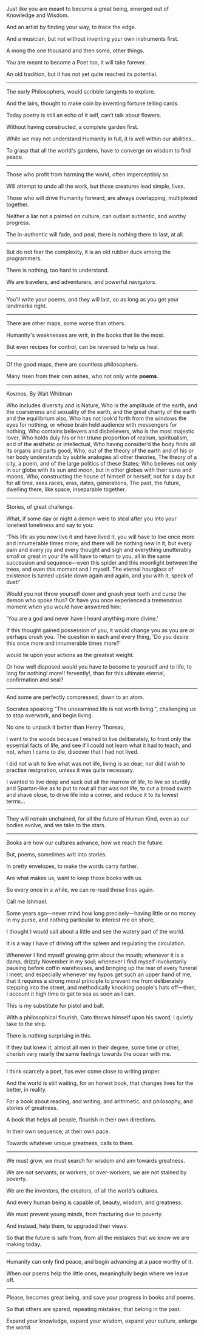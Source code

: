 Just like you are meant to become a great being,
emerged out of Knowledge and Wisdom.

And an artist by finding your way,
to trace the edge.

And a musician,
but not without inventing your own instruments first.

A mong the one thousand and then some,
other things.

You are meant to become a Poet too,
it will take forever.

An old tradition,
but it has not yet quite reached its potential.

---

The early Philosophers,
would scribble tangents to explore.

And the lairs,
thought to make coin by inventing fortune telling cards.

Today poetry is still an echo of it self,
can’t talk about flowers.

Without having constructed,
a complete garden first.

While we may not understand Humanity in full,
it is well within our abilities...

To grasp that all the world's gardens,
have to converge on wisdom to find peace.

---

Those who profit from harming the world,
often imperceptibly so.

Will attempt to undo all the work,
but those creatures  lead simple, lives.

Those who will drive Humanity forward,
are always overlapping, multiplexed together.

Neither a liar not a painted on culture,
can outlast authentic, and worthy progress.

The in-authentic will fade, and peal,
there is nothing there to last, at all.

---

But do not fear the complexity,
it is an old rubber duck among the programmers.

There is nothing,
too hard to understand.

We are travelers, and adventurers,
and powerful navigators.

---

You’ll write your poems, and they will last,
so as long as you get your landmarks right.

---

There are other maps,
some worse than others.

Humanity's weaknesses are writ,
in the books that lie the most.

But even recipes for control,
can be reversed to help us heal.

---

Of the good maps,
there are countless philosophers.

Many risen from their own ashes,
who not only write __poems__.

---

Kosmos,
By Walt Whitman

Who includes diversity and is Nature,
Who is the amplitude of the earth, and the coarseness and sexuality of the earth, and the great charity of the earth and the equilibrium also,
Who has not look’d forth from the windows the eyes for nothing, or whose brain held audience with messengers for nothing,
Who contains believers and disbelievers, who is the most majestic lover,
Who holds duly his or her triune proportion of realism, spiritualism, and of the æsthetic or intellectual,
Who having consider’d the body finds all its organs and parts good,
Who, out of the theory of the earth and of his or her body understands by subtle analogies all other theories,
The theory of a city, a poem, and of the large politics of these States;
Who believes not only in our globe with its sun and moon, but in other globes with their suns and moons,
Who, constructing the house of himself or herself, not for a day but for all time, sees races, eras, dates, generations,
The past, the future, dwelling there, like space, inseparable together.

---

Stories,
of great challenge.

What, if some day or night a demon were to steal after you into your loneliest loneliness and say to you:

'This life as you now live it and have lived it,
you will have to live once more and innumerable times more;
and there will be nothing new in it,
but every pain and every joy and every thought and sigh and everything unutterably small or great in your life will have to return to you,
all in the same succession and sequence—even this spider and this moonlight between the trees,
and even this moment and I myself.
The eternal hourglass of existence is turned upside down again and again, and you with it, speck of dust!'

Would you not throw yourself down and gnash your teeth and curse the demon who spoke thus? Or have you once experienced a tremendous moment when you would have answered him:

'You are a god and never have I heard anything more divine.'

If this thought gained possession of you,
it would change you as you are or perhaps crush you.
The question in each and every thing, 'Do you desire this once more and innumerable times more?'

would lie upon your actions as the greatest weight.

Or how well disposed would you have to become to yourself and to life, to long for nothing! more!! fervently!, than for this ultimate eternal, confirmation and seal?

---

And some are perfectly compressed,
down to an atom.

Socrates speaking "The unexamined life is not worth living.",
challenging us to stop overwork, and begin living.

No one to unpack it better than Henry Thoreau,

I went to the woods because I wished to live deliberately,
to front only the essential facts of life,
and see if I could not learn what it had to teach, and not,
when I came to die,
discover that I had not lived.

I did not wish to live what was not life, living is so dear;
nor did I wish to practise resignation, unless it was quite necessary.

I wanted to live deep and suck out all the marrow of life,
to live so sturdily and Spartan-like as to put to rout all that was not life,
to cut a broad swath and shave close,
to drive life into a corner,
and reduce it to its lowest terms...

---

They will remain unchained, for all the future of Human Kind,
even as our bodies evolve, and we take to the stars.

---

Books are how our cultures advance,
how we reach the future.

But, poems,
sometimes writ into stories.

In pretty envelopes,
to make the words carry farther.

Are what makes us,
want to keep those books with us.

So every once in a while,
we can re-read those lines again.

Call me Ishmael.

Some years ago—never mind how long precisely—having little or no money in my purse, and nothing particular to interest me on shore,

I thought I would sail about a little and see the watery part of the world.

It is a way I have of driving off the spleen and regulating the circulation.

Whenever I find myself growing grim about the mouth;
whenever it is a damp, drizzly November in my soul;
whenever I find myself involuntarily pausing before coffin warehouses,
and bringing up the rear of every funeral I meet;
and especially whenever my hypos get such an upper hand of me,
that it requires a strong moral principle to prevent me from deliberately stepping into the street,
and methodically knocking people's hats off—then,
I account it high time to get to sea as soon as I can.

This is my substitute for pistol and ball.

With a philosophical flourish, Cato throws himself upon his sword; I quietly take to the ship.

There is nothing surprising in this.

If they but knew it, almost all men in their degree, some time or other, cherish very nearly the same feelings towards the ocean with me.

---

I think scarcely a poet,
has ever come close to writing proper.

And the world is still waiting,
for an honest book, that changes lives for the better, in reality.

For a book about reading, and writing, and arithmetic,
and philosophy, and stories of greatness.

A book that helps all people,
flourish in their own directions.

In their own sequence,
at their own pace.

Towards whatever unique greatness,
calls to them.

---

We must grow,
we must search for wisdom and aim towards greatness.

We are not servants, or workers, or over-workers,
we are not stained by poverty.

We are the inventors, the creators,
of all the world’s cultures.

And every human being is capable of,
beauty, wisdom, and greatness.

We must prevent young minds,
from fracturing due to poverty.

And instead, help them,
to upgraded their views.

So that the future is safe from,
from all the mistakes that we know we are making today.

---

Humanity can only find peace,
and begin advancing at a pace worthy of it.

When our poems help the little ones,
meaningfully begin where we leave off.

---

Please, becomes great being,
and save your progress in books and poems.

So that others are spared,
repeating mistakes, that belong in the past.

Expand your knowledge, expand your wisdom,
expand your culture, enlarge the world.
